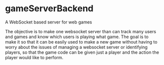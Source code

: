 # gameServerBackend
A WebSocket based server for web games

The objective is to make one websocket server than can track many users and games and know which users is playing what game. 
The goal is to make it so that it can be easily used to make a new game without having to worry about the issues of managing a
websocket server or identifying players, so that the game code can be given just a player and the action the player would like to perform.
